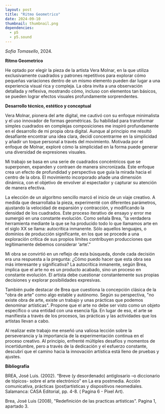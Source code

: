 ```yaml
---
layout: post
title: "Ritmo Geometrico"
date: 2024-09-10
thumbnail: thumbnail.png
dependencies:
  - p5
  - p5.sound
---
```


<div id="div-sketch">
  <script type="text/javascript" src="sketch.js"></script>
</div>

_Sofia Tomasello_, 2024.

**Ritmo Geometrico**

He optado por elegir la pieza de la artista Vera Molnar, en la que utiliza exclusivamente cuadrados y patrones repetitivos para explorar cómo pequeñas variaciones dentro de un mismo elemento pueden dar lugar a una experiencia visual rica y compleja. La obra invita a una observación detallada y reflexiva, mostrando cómo, incluso con elementos tan básicos, se pueden lograr efectos visuales profundamente sorprendentes.

**Desarrollo técnico, estético y conceptual**

Vera Molnar, pionera del arte digital, me cautivó con su enfoque minimalista y el uso innovador de formas geométricas. Su habilidad para transformar simples cuadrados en complejas composiciones me inspiró profundamente en el desarrollo de mi propia obra digital. Aunque al principio me resultó desafiante encontrar una idea clara, decidí concentrarme en la simplicidad y añadir un toque personal a través del movimiento. Motivada por el enfoque de Molnar, exploré cómo la simplicidad en la forma puede generar una diversidad de expresiones visuales.

Mi trabajo se basa en una serie de cuadrados concéntricos que se superponen, expanden y contraen de manera sincronizada. Este enfoque crea un efecto de profundidad y perspectiva que guía la mirada hacia el centro de la obra. El movimiento incorporado añade una dimensión dinámica, con el objetivo de envolver al espectador y capturar su atención de manera efectiva.

La elección de un algoritmo sencillo marcó el inicio de un viaje creativo. A medida que desarrollaba la pieza, experimenté con diferentes parámetros, ajustando la velocidad de expansión y contracción, y modificando la densidad de los cuadrados. Este proceso iterativo de ensayo y error me sumergió en una constante evolución. Como señala Brea, "la verdadera herramienta mediante la que se ha producido todo lo que llamamos arte en el siglo XX se llama: autocrítica inmanente. Sólo aquellos lenguajes, o dominios de producción significante, en los que se procede a una exploración crítica de sus propios límites contribuyen producciones que legítimamente debemos considerar ‘arte’." 

Mi obra se convirtió en un reflejo de esta búsqueda, donde cada decisión era una respuesta a la pregunta: ¿Cómo puedo hacer que esta obra sea más interesante y significativa? La autocrítica inmanente, según Brea, implica que el arte no es un producto acabado, sino un proceso en constante evolución. El artista debe cuestionar constantemente sus propias decisiones y explorar posibilidades expresivas.

También pude destacar de Brea que cuestiona la concepción clásica de la "obra de arte" como algo estable y autónomo. Según su perspectiva, "no existe obra de arte, existe un trabajo y unas prácticas que podemos denominar artísticas". Propone que el arte no debe ser visto como un objeto específico o una entidad con una esencia fija. En lugar de eso, el arte se manifiesta a través de los procesos, las prácticas y las actividades que los artistas llevan a cabo.

Al realizar este trabajo me enseñó una valiosa lección sobre la perseverancia y la importancia de la experimentación continua en el proceso creativo. Al principio, enfrenté múltiples desafíos y momentos de incertidumbre, pero a través de la dedicación y el esfuerzo constante, descubrí que el camino hacia la innovación artística está lleno de pruebas y ajustes.



**Bibliografía**

BREA, José Luis. (2002). “Breve (y desordenado) antiglosario –o diccionario de tópicos- sobre el arte electrónico” en La era postmedia. Acción comunicativa, prácticas (post)artísticas y dispositivos neomediales. Salamanca: CASA Editorial, pp. 4-8.  ( Pagina 6 - Pixel Art).

Brea, José Luis (2008), "Redefinición de las practicas artisticas". Pagina 1, apartado 3.


